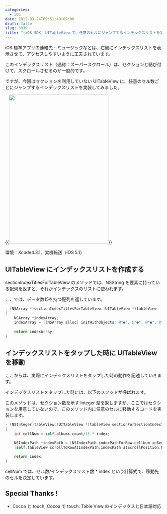 ```yaml
---
categories:
  - iOS
date: 2012-03-24T09:51:49+09:00
draft: false
slug: 3039
title: "[iOS SDK] UITableView で、任意のセルにジャンプするインデックスリストを実装する"
---
```


iOS 標準アプリの連絡先・ミュージックなどは、右側にインデックスリストを表示させて、アクセスしやすいように工夫されています。

このインデックスリスト（通称：スーパースクロール）は、セクションと結び付けて、スクロールさせるのが一般的です。

ですが、今回はセクションを利用していない UITableView に、任意のセル数ごとにジャンプするインデックスリストを実装してみました。

{{<img alt="" src="/images/2012/03/3039_1.png" width="320" height="480">}}

環境：Xcode4.3.1、実機転送（iOS 5.1）

## UITableView にインデックスリストを作成する

sectionIndexTitlesForTableView のメソッドでは、NSString を要素に持っている配列を返すと、それがインデックスのリストに使われます。

ここでは、データ数15を持つ配列を返しています。

```objective-c
- (NSArray *)sectionIndexTitlesForTableView:(UITableView *)tableView
{
    NSArray *indexArray;
    indexArray = [[NSArray alloc] initWithObjects: @"●", @"●", @"●", @"●", @"●", @"●", @"●", @"●", @"●", @"●", @"●", @"●", @"●", @"●", @"●", nil];
                  
    return indexArray;
}
```

## インデックスリストをタップした時に UITableView を移動

ここからは、実際にインデックスリストをタップした時の動作を記述していきます。

インデックスリストをタップした時には、以下のメソッドが呼ばれます。

このメソッドは、セクション数を示す Integer 型を返しますが、ここではセクションを用意していないので、このメソッド内に任意のセルに移動するコードを実装します。

```objective-c
- (NSInteger)tableView:(UITableView *)tableView sectionForSectionIndexTitle:(NSString *)title atIndex:(NSInteger)index
{
    int cellNum = self.albums.count/15 * index;
    
    NSIndexPath *indexPath = [NSIndexPath indexPathForRow:cellNum inSection:0];
    [self.tableView scrollToRowAtIndexPath:indexPath atScrollPosition:UITableViewScrollPositionTop animated:NO];

	return index;
}
```

cellNum では、セル数/インデックスリスト数 * index という計算式で、移動先のセルを決定しています。

## Special Thanks !

* Cocoa と touch, Cocoa で touch: Table View のインデックスと日本語対応
